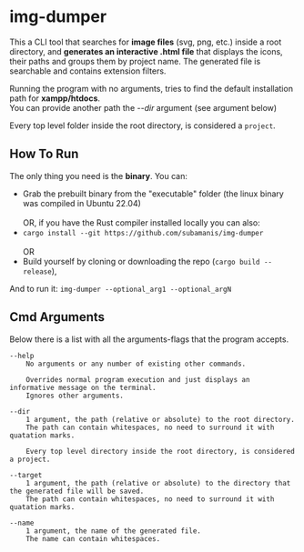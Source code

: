 # img-dumper

This a CLI tool that searches for <b>image files</b> (svg, png, etc.) inside a root directory, and <b>generates an interactive .html file</b> that displays the icons,
their paths and groups them by project name. The generated file is searchable and contains extension filters.

Running the program with no arguments, tries to find the default installation path for <b>xampp/htdocs</b>. </br>
You can provide another path the *--dir* argument (see argument below)

Every top level folder inside the root directory, is considered a `project`.

## How To Run
The only thing you need is the <b>binary</b>. You can:
- Grab the prebuilt binary from the "executable" folder (the linux binary was compiled in Ubuntu 22.04) </br></br>
OR, if you have the Rust compiler installed locally you can also:</br>
- ```cargo install --git https://github.com/subamanis/img-dumper``` </br></br>
OR</br>
- Build yourself by cloning or downloading the repo (```cargo build --release```),

And to run it:
```img-dumper --optional_arg1 --optional_argN``` 


## Cmd Arguments
Below there is a list with all the arguments-flags that the program accepts.
```
--help
    No arguments or any number of existing other commands.

    Overrides normal program execution and just displays an informative message on the terminal.
    Ignores other arguments.

--dir
    1 argument, the path (relative or absolute) to the root directory.
    The path can contain whitespaces, no need to surround it with quatation marks.

    Every top level directory inside the root directory, is considered a project.

--target 
    1 argument, the path (relative or absolute) to the directory that the generated file will be saved.
    The path can contain whitespaces, no need to surround it with quatation marks.

--name 
    1 argument, the name of the generated file.
    The name can contain whitespaces.
